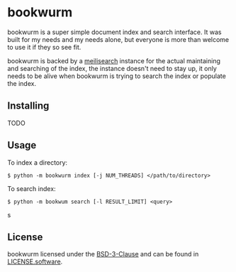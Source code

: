 # bookwurm

bookwurm is a super simple document index and search interface. It was built for my needs and my needs alone, but everyone is more than welcome to use it if they so see fit.


bookwurm is backed by a [meilisearch] instance for the actual maintaining and searching of the index, the instance doesn't need to stay up, it only needs to be alive when bookwurm is trying to search the index or populate the index.

## Installing

TODO

## Usage

To index a directory:

```
$ python -m bookwurm index [-j NUM_THREADS] </path/to/directory>
```

To search index:

```
$ python -m bookwum search [-l RESULT_LIMIT] <query>
```
s
## License

bookwurm licensed under the [BSD-3-Clause](https://spdx.org/licenses/BSD-3-Clause.html) and can be found in [LICENSE.software](https://github.com/lethalbit/bookwurm/tree/main/LICENSE.software).


[meilisearch]: https://github.com/meilisearch/meilisearch
